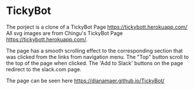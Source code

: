 # TickyBot


The porject is a clone of a TickyBot Page https://tickybott.herokuapp.com/ 
All svg images are from Chingu's TickyBot Page https://tickybott.herokuapp.com/.

The page has a smooth scrolling effect to the corresponding section that was clicked from the links from navigation menu.
The "Top" button scroll to the top of the page when clicked.
The 'Add to Slack' buttons on the page redirect to the slack.com page.

The page can be seen here https://dianamaer.github.io/TickyBot/

 
 
